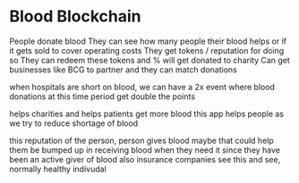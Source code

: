 # Blood Blockchain

People donate blood
They can see how many people their blood helps or if it gets sold to cover operating costs
They get tokens / reputation for doing so
They can redeem these tokens and % will get donated to charity
Can get businesses like BCG to partner and they can match donations

when hospitals are short on blood, we can have a 2x event where blood donations at this time period get double the points

helps charities and helps patients get more blood
this app helps people as we try to reduce shortage of blood

this reputation of the person, person gives blood
maybe that could help them be bumped up in receiving blood when they need it
since they have been an active giver of blood
also insurance companies see this and see, normally healthy indivudal
